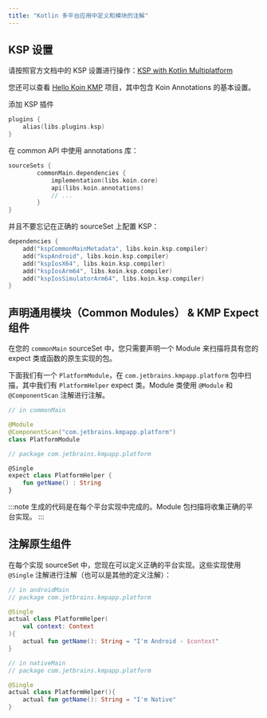 ```yaml
---
title: "Kotlin 多平台应用中定义和模块的注解"
---
```

## KSP 设置

请按照官方文档中的 KSP 设置进行操作：[KSP with Kotlin Multiplatform](https://kotlinlang.org/docs/ksp-multiplatform.html)

您还可以查看 [Hello Koin KMP](https://github.com/InsertKoinIO/hello-kmp/tree/annotations) 项目，其中包含 Koin Annotations 的基本设置。

添加 KSP 插件

```kotlin
plugins {
    alias(libs.plugins.ksp)
}
```

在 common API 中使用 annotations 库：

```kotlin
sourceSets {
        commonMain.dependencies {
            implementation(libs.koin.core)
            api(libs.koin.annotations)
            // ...
        }
}
```

并且不要忘记在正确的 sourceSet 上配置 KSP：

```kotlin
dependencies {
    add("kspCommonMainMetadata", libs.koin.ksp.compiler)
    add("kspAndroid", libs.koin.ksp.compiler)
    add("kspIosX64", libs.koin.ksp.compiler)
    add("kspIosArm64", libs.koin.ksp.compiler)
    add("kspIosSimulatorArm64", libs.koin.ksp.compiler)
}
```

## 声明通用模块（Common Modules） & KMP Expect 组件

在您的 `commonMain` sourceSet 中，您只需要声明一个 Module 来扫描将具有您的 expect 类或函数的原生实现的包。

下面我们有一个 `PlatformModule`，在 `com.jetbrains.kmpapp.platform` 包中扫描，其中我们有 `PlatformHelper` expect 类。Module 类使用 `@Module` 和 `@ComponentScan` 注解进行注解。

```kotlin
// in commonMain

@Module
@ComponentScan("com.jetbrains.kmpapp.platform")
class PlatformModule

// package com.jetbrains.kmpapp.platform 

@Single
expect class PlatformHelper {
    fun getName() : String
}
```

:::note
生成的代码是在每个平台实现中完成的。Module 包扫描将收集正确的平台实现。
:::

## 注解原生组件

在每个实现 sourceSet 中，您现在可以定义正确的平台实现。这些实现使用 `@Single` 注解进行注解（也可以是其他的定义注解）：

```kotlin
// in androidMain
// package com.jetbrains.kmpapp.platform

@Single
actual class PlatformHelper(
    val context: Context
){
    actual fun getName(): String = "I'm Android - $context"
}

// in nativeMain
// package com.jetbrains.kmpapp.platform

@Single
actual class PlatformHelper(){
    actual fun getName(): String = "I'm Native"
}
```